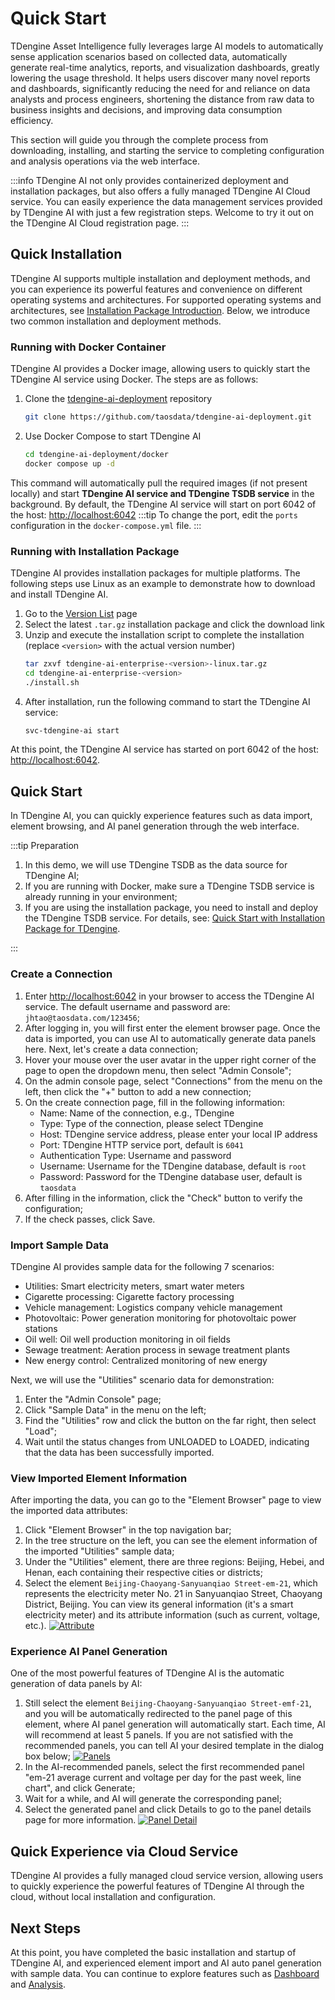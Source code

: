# Quick Start

TDengine Asset Intelligence fully leverages large AI models to automatically sense application scenarios based on collected data, automatically generate real-time analytics, reports, and visualization dashboards, greatly lowering the usage threshold. It helps users discover many novel reports and dashboards, significantly reducing the need for and reliance on data analysts and process engineers, shortening the distance from raw data to business insights and decisions, and improving data consumption efficiency.

This section will guide you through the complete process from downloading, installing, and starting the service to completing configuration and analysis operations via the web interface.

:::info
TDengine AI not only provides containerized deployment and installation packages, but also offers a fully managed TDengine AI Cloud service. You can easily experience the data management services provided by TDengine AI with just a few registration steps. Welcome to try it out on the TDengine AI Cloud registration page.
:::

## Quick Installation

TDengine AI supports multiple installation and deployment methods, and you can experience its powerful features and convenience on different operating systems and architectures. For supported operating systems and architectures, see [Installation Package Introduction](./operation/installation/installer). Below, we introduce two common installation and deployment methods.

### Running with Docker Container

TDengine AI provides a Docker image, allowing users to quickly start the TDengine AI service using Docker. The steps are as follows:

1. Clone the [tdengine-ai-deployment](https://github.com/taosdata/tdengine-ai-deployment) repository
   ```bash
   git clone https://github.com/taosdata/tdengine-ai-deployment.git
   ```
2. Use Docker Compose to start TDengine AI
   ```bash
   cd tdengine-ai-deployment/docker
   docker compose up -d
   ```

This command will automatically pull the required images (if not present locally) and start **TDengine AI service and TDengine TSDB service** in the background. By default, the TDengine AI service will start on port 6042 of the host: [http://localhost:6042](http://localhost:6042)
:::tip
To change the port, edit the `ports` configuration in the `docker-compose.yml` file.
:::

### Running with Installation Package

TDengine AI provides installation packages for multiple platforms. The following steps use Linux as an example to demonstrate how to download and install TDengine AI.
1. Go to the [Version List](./release-history/version) page
2. Select the latest `.tar.gz` installation package and click the download link
3. Unzip and execute the installation script to complete the installation (replace `<version>` with the actual version number)
   ```bash
   tar zxvf tdengine-ai-enterprise-<version>-linux.tar.gz 
   cd tdengine-ai-enterprise-<version>
   ./install.sh
   ```
4. After installation, run the following command to start the TDengine AI service:
   ```bash
   svc-tdengine-ai start
   ```
At this point, the TDengine AI service has started on port 6042 of the host: [http://localhost:6042](http://localhost:6042).

## Quick Start

In TDengine AI, you can quickly experience features such as data import, element browsing, and AI panel generation through the web interface.

:::tip
Preparation

1. In this demo, we will use TDengine TSDB as the data source for TDengine AI;
2. If you are running with Docker, make sure a TDengine TSDB service is already running in your environment;
3. If you are using the installation package, you need to install and deploy the TDengine TSDB service. For details, see: [Quick Start with Installation Package for TDengine](https://docs.taosdata.com/get-started/package/).

:::

### Create a Connection

1. Enter [http://localhost:6042](http://localhost:6042) in your browser to access the TDengine AI service. The default username and password are: `jhtao@taosdata.com/123456`;
2. After logging in, you will first enter the element browser page. Once the data is imported, you can use AI to automatically generate data panels here. Next, let's create a data connection;
3. Hover your mouse over the user avatar in the upper right corner of the page to open the dropdown menu, then select "Admin Console";
4. On the admin console page, select "Connections" from the menu on the left, then click the "+" button to add a new connection;
5. On the create connection page, fill in the following information:
   - Name: Name of the connection, e.g., TDengine
   - Type: Type of the connection, please select TDengine
   - Host: TDengine service address, please enter your local IP address
   - Port: TDengine HTTP service port, default is `6041`
   - Authentication Type: Username and password
   - Username: Username for the TDengine database, default is `root`
   - Password: Password for the TDengine database user, default is `taosdata`
6. After filling in the information, click the "Check" button to verify the configuration;
7. If the check passes, click Save.

### Import Sample Data

TDengine AI provides sample data for the following 7 scenarios:
- Utilities: Smart electricity meters, smart water meters
- Cigarette processing: Cigarette factory processing
- Vehicle management: Logistics company vehicle management
- Photovoltaic: Power generation monitoring for photovoltaic power stations
- Oil well: Oil well production monitoring in oil fields
- Sewage treatment: Aeration process in sewage treatment plants
- New energy control: Centralized monitoring of new energy

Next, we will use the "Utilities" scenario data for demonstration:
1. Enter the "Admin Console" page;
2. Click "Sample Data" in the menu on the left;
3. Find the "Utilities" row and click the button on the far right, then select "Load";
4. Wait until the status changes from UNLOADED to LOADED, indicating that the data has been successfully imported.

### View Imported Element Information

After importing the data, you can go to the "Element Browser" page to view the imported data attributes:

1. Click "Element Browser" in the top navigation bar;
2. In the tree structure on the left, you can see the element information of the imported "Utilities" sample data;
3. Under the "Utilities" element, there are three regions: Beijing, Hebei, and Henan, each containing their respective cities or districts;
4. Select the element `Beijing-Chaoyang-Sanyuanqiao Street-em-21`, which represents the electricity meter No. 21 in Sanyuanqiao Street, Chaoyang District, Beijing. You can view its general information (it's a smart electricity meter) and its attribute information (such as current, voltage, etc.).
[![Attribute](/docs-img/get-started/attribute.png)](/docs-img/get-started/attribute.png)

### Experience AI Panel Generation

One of the most powerful features of TDengine AI is the automatic generation of data panels by AI:
1. Still select the element `Beijing-Chaoyang-Sanyuanqiao Street-emf-21`, and you will be automatically redirected to the panel page of this element, where AI panel generation will automatically start. Each time, AI will recommend at least 5 panels. If you are not satisfied with the recommended panels, you can tell AI your desired template in the dialog box below;
[![Panels](/docs-img/get-started/panels.png)](/docs-img/get-started/panels.png)
2. In the AI-recommended panels, select the first recommended panel "em-21 average current and voltage per day for the past week, line chart", and click Generate;
3. Wait for a while, and AI will generate the corresponding panel;
4. Select the generated panel and click Details to go to the panel details page for more information.
[![Panel Detail](/docs-img/get-started/paneldetail.png)](/docs-img/get-started/paneldetail.png)

## Quick Experience via Cloud Service

TDengine AI provides a fully managed cloud service version, allowing users to quickly experience the powerful features of TDengine AI through the cloud, without local installation and configuration.

## Next Steps

At this point, you have completed the basic installation and startup of TDengine AI, and experienced element import and AI auto panel generation with sample data. You can continue to explore features such as [Dashboard](feature/dashboard) and [Analysis](feature/analysis).